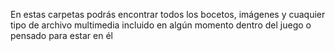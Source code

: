 En estas carpetas podrás encontrar todos los bocetos, imágenes y cuaquier tipo de archivo multimedia 
incluido en algún momento dentro del juego o pensado para estar en él
